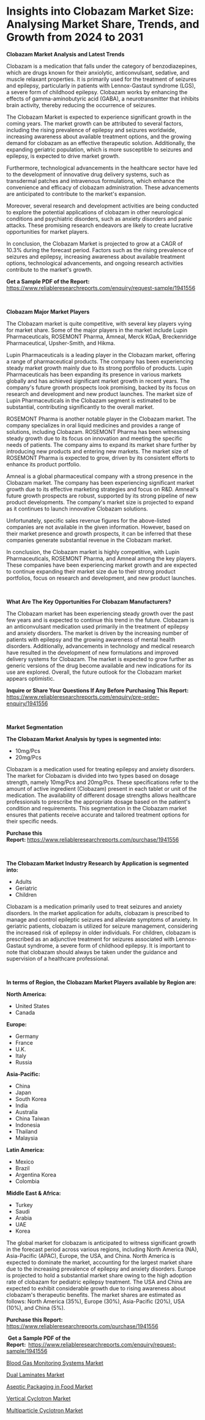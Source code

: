 <p><h1>Insights into Clobazam Market Size: Analysing Market Share, Trends, and Growth from 2024 to 2031</h1></p><p><strong>Clobazam Market Analysis and Latest Trends</strong></p>
<p><p>Clobazam is a medication that falls under the category of benzodiazepines, which are drugs known for their anxiolytic, anticonvulsant, sedative, and muscle relaxant properties. It is primarily used for the treatment of seizures and epilepsy, particularly in patients with Lennox-Gastaut syndrome (LGS), a severe form of childhood epilepsy. Clobazam works by enhancing the effects of gamma-aminobutyric acid (GABA), a neurotransmitter that inhibits brain activity, thereby reducing the occurrence of seizures.</p><p>The Clobazam Market is expected to experience significant growth in the coming years. The market growth can be attributed to several factors, including the rising prevalence of epilepsy and seizures worldwide, increasing awareness about available treatment options, and the growing demand for clobazam as an effective therapeutic solution. Additionally, the expanding geriatric population, which is more susceptible to seizures and epilepsy, is expected to drive market growth.</p><p>Furthermore, technological advancements in the healthcare sector have led to the development of innovative drug delivery systems, such as transdermal patches and intravenous formulations, which enhance the convenience and efficacy of clobazam administration. These advancements are anticipated to contribute to the market's expansion.</p><p>Moreover, several research and development activities are being conducted to explore the potential applications of clobazam in other neurological conditions and psychiatric disorders, such as anxiety disorders and panic attacks. These promising research endeavors are likely to create lucrative opportunities for market players.</p><p>In conclusion, the Clobazam Market is projected to grow at a CAGR of 10.3% during the forecast period. Factors such as the rising prevalence of seizures and epilepsy, increasing awareness about available treatment options, technological advancements, and ongoing research activities contribute to the market's growth.</p></p>
<p><strong>Get a Sample PDF of the Report:&nbsp;</strong> <a href="https://www.reliableresearchreports.com/enquiry/request-sample/1941556">https://www.reliableresearchreports.com/enquiry/request-sample/1941556</a></p>
<p>&nbsp;</p>
<p><strong>Clobazam Major Market Players</strong></p>
<p><p>The Clobazam market is quite competitive, with several key players vying for market share. Some of the major players in the market include Lupin Pharmaceuticals, ROSEMONT Pharma, Amneal, Merck KGaA, Breckenridge Pharmaceutical, Upsher-Smith, and Hikma.</p><p>Lupin Pharmaceuticals is a leading player in the Clobazam market, offering a range of pharmaceutical products. The company has been experiencing steady market growth mainly due to its strong portfolio of products. Lupin Pharmaceuticals has been expanding its presence in various markets globally and has achieved significant market growth in recent years. The company's future growth prospects look promising, backed by its focus on research and development and new product launches. The market size of Lupin Pharmaceuticals in the Clobazam segment is estimated to be substantial, contributing significantly to the overall market.</p><p>ROSEMONT Pharma is another notable player in the Clobazam market. The company specializes in oral liquid medicines and provides a range of solutions, including Clobazam. ROSEMONT Pharma has been witnessing steady growth due to its focus on innovation and meeting the specific needs of patients. The company aims to expand its market share further by introducing new products and entering new markets. The market size of ROSEMONT Pharma is expected to grow, driven by its consistent efforts to enhance its product portfolio.</p><p>Amneal is a global pharmaceutical company with a strong presence in the Clobazam market. The company has been experiencing significant market growth due to its effective marketing strategies and focus on R&D. Amneal's future growth prospects are robust, supported by its strong pipeline of new product developments. The company's market size is projected to expand as it continues to launch innovative Clobazam solutions.</p><p>Unfortunately, specific sales revenue figures for the above-listed companies are not available in the given information. However, based on their market presence and growth prospects, it can be inferred that these companies generate substantial revenue in the Clobazam market.</p><p>In conclusion, the Clobazam market is highly competitive, with Lupin Pharmaceuticals, ROSEMONT Pharma, and Amneal among the key players. These companies have been experiencing market growth and are expected to continue expanding their market size due to their strong product portfolios, focus on research and development, and new product launches.</p></p>
<p>&nbsp;</p>
<p><strong>What Are The Key Opportunities For Clobazam Manufacturers?</strong></p>
<p><p>The Clobazam market has been experiencing steady growth over the past few years and is expected to continue this trend in the future. Clobazam is an anticonvulsant medication used primarily in the treatment of epilepsy and anxiety disorders. The market is driven by the increasing number of patients with epilepsy and the growing awareness of mental health disorders. Additionally, advancements in technology and medical research have resulted in the development of new formulations and improved delivery systems for Clobazam. The market is expected to grow further as generic versions of the drug become available and new indications for its use are explored. Overall, the future outlook for the Clobazam market appears optimistic.</p></p>
<p><strong>Inquire or Share Your Questions If Any Before Purchasing This Report:</strong> <a href="https://www.reliableresearchreports.com/enquiry/pre-order-enquiry/1941556">https://www.reliableresearchreports.com/enquiry/pre-order-enquiry/1941556</a></p>
<p>&nbsp;</p>
<p><strong>Market Segmentation</strong></p>
<p><strong>The Clobazam Market Analysis by types is segmented into:</strong></p>
<p><ul><li>10mg/Pcs</li><li>20mg/Pcs</li></ul></p>
<p><p>Clobazam is a medication used for treating epilepsy and anxiety disorders. The market for Clobazam is divided into two types based on dosage strength, namely 10mg/Pcs and 20mg/Pcs. These specifications refer to the amount of active ingredient (Clobazam) present in each tablet or unit of the medication. The availability of different dosage strengths allows healthcare professionals to prescribe the appropriate dosage based on the patient's condition and requirements. This segmentation in the Clobazam market ensures that patients receive accurate and tailored treatment options for their specific needs.</p></p>
<p><strong>Purchase this Report:&nbsp;</strong><a href="https://www.reliableresearchreports.com/purchase/1941556">https://www.reliableresearchreports.com/purchase/1941556</a></p>
<p>&nbsp;</p>
<p><strong>The Clobazam Market Industry Research by Application is segmented into:</strong></p>
<p><ul><li>Adults</li><li>Geriatric</li><li>Children</li></ul></p>
<p><p>Clobazam is a medication primarily used to treat seizures and anxiety disorders. In the market application for adults, clobazam is prescribed to manage and control epileptic seizures and alleviate symptoms of anxiety. In geriatric patients, clobazam is utilized for seizure management, considering the increased risk of epilepsy in older individuals. For children, clobazam is prescribed as an adjunctive treatment for seizures associated with Lennox-Gastaut syndrome, a severe form of childhood epilepsy. It is important to note that clobazam should always be taken under the guidance and supervision of a healthcare professional.</p></p>
<p>&nbsp;</p>
<p><strong>In terms of Region, the Clobazam Market Players available by Region are:</strong></p>
<p>
    <p> <strong> North America: </strong>
        <ul>
            <li>United States</li>
            <li>Canada</li>
        </ul>
        </p> 
    <p> <strong> Europe: </strong>
        <ul>
            <li>Germany</li>
            <li>France</li>
            <li>U.K.</li>
            <li>Italy</li>
            <li>Russia</li>
        </ul>
        </p> 
    <p> <strong> Asia-Pacific: </strong>
        <ul>
            <li>China</li>
            <li>Japan</li>
            <li>South Korea</li>
            <li>India</li>
            <li>Australia</li>
            <li>China Taiwan</li>
            <li>Indonesia</li>
            <li>Thailand</li>
            <li>Malaysia</li>
        </ul>
        </p> 
    <p> <strong> Latin America: </strong>
        <ul>
            <li>Mexico</li>
            <li>Brazil</li>
            <li>Argentina Korea</li>
            <li>Colombia</li>
        </ul>
        </p> 
    <p> <strong> Middle East & Africa: </strong>
        <ul>
            <li>Turkey</li>
            <li>Saudi</li>
            <li>Arabia</li>
            <li>UAE</li>
            <li>Korea</li>
        </ul>
    </p>
    </p>
<p><p>The global market for clobazam is anticipated to witness significant growth in the forecast period across various regions, including North America (NA), Asia-Pacific (APAC), Europe, the USA, and China. North America is expected to dominate the market, accounting for the largest market share due to the increasing prevalence of epilepsy and anxiety disorders. Europe is projected to hold a substantial market share owing to the high adoption rate of clobazam for pediatric epilepsy treatment. The USA and China are expected to exhibit considerable growth due to rising awareness about clobazam's therapeutic benefits. The market shares are estimated as follows: North America (35%), Europe (30%), Asia-Pacific (20%), USA (10%), and China (5%).</p></p>
<p><strong>Purchase this Report: </strong><a href="https://www.reliableresearchreports.com/purchase/1941556">https://www.reliableresearchreports.com/purchase/1941556</a></p>
<p>&nbsp;<strong>Get a Sample PDF of the Report:&nbsp;&nbsp;</strong><a href="https://www.reliableresearchreports.com/enquiry/request-sample/1941556">https://www.reliableresearchreports.com/enquiry/request-sample/1941556</a></p>
<p><strong></strong></p>
<p><p><a href="https://www.linkedin.com/pulse/blood-gas-monitoring-systems-market-research-report-unlocks-mjlpc?trackingId=kaK%2BXVHjRUi6etstUVHQ2w%3D%3D">Blood Gas Monitoring Systems Market</a></p><p><a href="https://www.linkedin.com/pulse/dual-laminates-market-furnish-information-size-share-dynamics-mkiic?trackingId=WRZe3uVCQR2hEN6suvkR%2Bg%3D%3D">Dual Laminates Market</a></p><p><a href="https://github.com/bonganingubeni/Market-Research-Report-List-1/blob/main/aseptic-packaging-in-food-market.md">Aseptic Packaging in Food Market</a></p><p><a href="https://medium.com/@olgabauch163/vertical-cyclotron-market-research-report-its-history-and-forecast-2024-to-2031-da4a01c1acbc">Vertical Cyclotron Market</a></p><p><a href="https://medium.com/@olgabauch163/multiparticle-cyclotron-market-competitive-analysis-market-trends-and-forecast-to-2031-d813eaba35bb">Multiparticle Cyclotron Market</a></p></p>